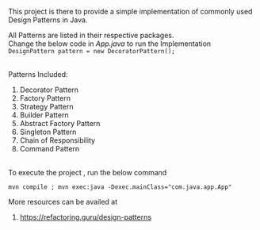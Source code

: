 
This project is there to provide a simple implementation of commonly used <br>
Design Patterns in Java. <br>

All Patterns are listed in their respective packages. <br>
Change the below code in *App.java* to run the Implementation<br>
`DesignPattern pattern = new DecoratorPattern();`

<br>Patterns Included:
1. Decorator Pattern
2. Factory Pattern
3. Strategy Pattern
4. Builder Pattern
5. Abstract Factory Pattern
6. Singleton Pattern
7. Chain of Responsibility
8. Command Pattern

<br>
To execute the project , run the below command
<br>

`mvn compile ; mvn exec:java -Dexec.mainClass="com.java.app.App"`

More resources can be availed at 
1. https://refactoring.guru/design-patterns